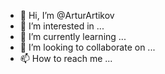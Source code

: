 - 👋 Hi, I’m @ArturArtikov
- 👀 I’m interested in ...
- 🌱 I’m currently learning ...
- 💞️ I’m looking to collaborate on ...
- 📫 How to reach me ...

<!---
ArturArtikov/ArturArtikov is a ✨ special ✨ repository because its `README.md` (this file) appears on your GitHub profile.
You can click the Preview link to take a look at your changes.
--->

